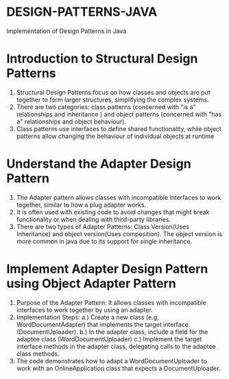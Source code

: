 # DESIGN-PATTERNS-JAVA
Implementation of Design Patterns in Java

# Introduction to Structural Design Patterns
1. Structural Design Patterns focus on how classes and objects are put together to form 
larger structures, simplifying the complex systems.
2. There are two categories: class patterns (concerned with "is a" relationships and inheritance
) and object patterns (concerned with "has a" relationships and object behaviour).
3. Class patterns use interfaces to define shared functionality, while object patterns allow
changing the behaviour of individual objects at runtime

# Understand the Adapter Design Pattern
1. The Adapter pattern allows classes with incompatible interfaces to work
together, similar to how a plug adapter works.
2. It is often used with existing code to avoid changes that might break 
functionality or when dealing with third-party libraries.
3. There are two types of Adapter Patterns: Class Version(Uses Inheritance)
and object version(Uses composition). The object version is more common in
java due to its support for single inheritance.

# Implement Adapter Design Pattern using Object Adapter Pattern
1. Purpose of the Adapter Pattern: It allows classes with incompatible
interfaces to work together by using an adapter.
2. Implementation Steps:
a.) Create a new class (e.g, WordDocumentAdapter) that implements the target
interface (DocumentUploader).
b.) In the adapter class, include a field for the adaptee class
   (WordDocumentUploader)
c.) Implement the target interface methods in the adapter class, delegating
calls to the adaptee class methods.
3. The code demonstrates how to adapt a WordDocumentUploader to work with an
OnlineApplication class that expects a DocumentUploader.